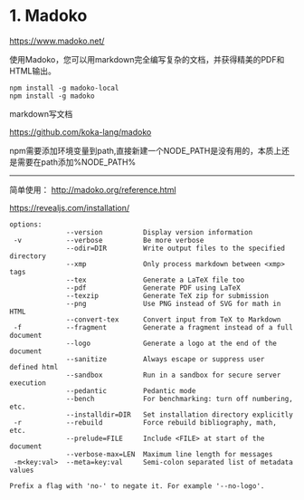 




# 1. Madoko


https://www.madoko.net/



使用Madoko，您可以用markdown完全编写复杂的文档，并获得精美的PDF和HTML输出。


```
npm install -g madoko-local
npm install -g madoko
```

markdown写文档



https://github.com/koka-lang/madoko


npm需要添加环境变量到path,直接新建一个NODE_PATH是没有用的，本质上还是需要在path添加%NODE_PATH%



------------------------------------








简单使用：
http://madoko.org/reference.html


https://revealjs.com/installation/
















```
options:
              --version          Display version information
 -v           --verbose          Be more verbose
              --odir=DIR         Write output files to the specified directory
              --xmp              Only process markdown between <xmp> tags
              --tex              Generate a LaTeX file too
              --pdf              Generate PDF using LaTeX
              --texzip           Generate TeX zip for submission
              --png              Use PNG instead of SVG for math in HTML
              --convert-tex      Convert input from TeX to Markdown
 -f           --fragment         Generate a fragment instead of a full document
              --logo             Generate a logo at the end of the document
              --sanitize         Always escape or suppress user defined html
              --sandbox          Run in a sandbox for secure server execution
              --pedantic         Pedantic mode
              --bench            For benchmarking: turn off numbering, etc.
              --installdir=DIR   Set installation directory explicitly
 -r           --rebuild          Force rebuild bibliography, math, etc.
              --prelude=FILE     Include <FILE> at start of the document
              --verbose-max=LEN  Maximum line length for messages
 -m<key:val>  --meta=key:val     Semi-colon separated list of metadata values

Prefix a flag with 'no-' to negate it. For example '--no-logo'.

```








